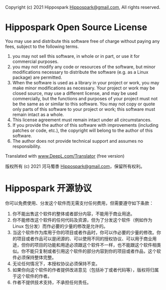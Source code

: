 Copyright (c) 2021 Hippospark <Hippospark@gmail.com>, All rights reserved.

Hippospark Open Source License
==============================

You may use and distribute this software free of charge without paying any fees, subject to the following terms.
1. you may not sell this software, in whole or in part, or use it for commercial purposes.
2. you may not modify any code or resources of the software, but minor modifications necessary to distribute the software (e.g. as a Linux package) are permitted.
3. When the software is used as a library in your project or work, you may make minor modifications as necessary. Your project or work may be closed source, may use a different license, and may be used commercially, but the functions and purposes of your project must not be the same as or similar to this software. You may not copy or quote only parts of this software to your project or work; this software must remain intact as a whole.
4. This license agreement must remain intact under all circumstances.
5. If you provide the author of this software with improvements (including patches or code, etc.), the copyright will belong to the author of this software.
6. The author does not provide technical support and assumes no responsibility.

Translated with www.DeepL.com/Translator (free version)


版权所有 (c) 2021 河马蜀黍 <Hippospark@gmail.com>，保留所有权利。

Hippospark 开源协议
==================

你可以免费使用、分发这个软件而无需支付任何费用，但需要遵守如下条款：
1. 你不能出售这个软件的整体或者部分内容，不能用于商业用途。
2. 你不能修改这个软件的任何代码及资源，但为了分发这个软件（例如作为 Linux 包分发）而作必要的少量的修改是允许的。
3. 当这个软件作为库用于你的项目或者作品时，你可以作必要的少量的修改。你的项目或者作品可以是闭源的、可以使用不同的授权协议、可以用于商业用途，但你的项目的功能和用途必须跟这个软件不一样，也不能跟这个软件相类似。你不能只复制或者引用这个软件的部分内容到你的项目或者作品，这个软件必须保持整体完整。
4. 无论任何情况下，本授权协议必须保持不变。
5. 如果你向这个软件的作者提供改进意见（包括补丁或者代码等），版权将归属于这个软件的作者。
6. 作者不提供技术支持，不承担任何责任。